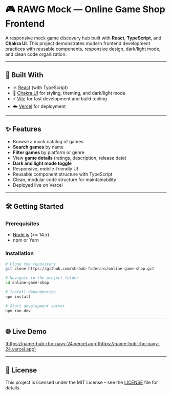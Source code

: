 # 🎮 RAWG Mock — Online Game Shop Frontend

A responsive mock game discovery hub built with **React**, **TypeScript**, and **Chakra UI**.
This project demonstrates modern frontend development practices with reusable components, responsive design, dark/light mode, and clean code organization.

---

## 🚀 Built With

* ⚛️ [React](https://reactjs.org/) (with TypeScript)
* 🎨 [Chakra UI](https://chakra-ui.com/) for styling, theming, and dark/light mode
* ⚡ [Vite](https://vitejs.dev/) for fast development and build tooling
* ☁️ [Vercel](https://vercel.com/) for deployment

---

## ✨ Features

* Browse a mock catalog of games
* **Search games** by name
* **Filter games** by platform or genre
* View **game details** (ratings, description, release date)
* **Dark and light mode toggle**
* Responsive, mobile-friendly UI
* Reusable component structure with TypeScript
* Clean, modular code structure for maintainability
* Deployed live on Vercel

---

## 🛠 Getting Started

### Prerequisites

* [Node.js](https://nodejs.org/) (>= 14.x)
* npm or Yarn

### Installation

```bash
# Clone the repository
git clone https://github.com/shahab-faderani/online-game-shop.git

# Navigate to the project folder
cd online-game-shop

# Install dependencies
npm install

# Start development server
npm run dev
```

---

## 🌐 Live Demo

[https://game-hub-rho-navy-24.vercel.app](https://game-hub-rho-navy-24.vercel.app)

---

## 📄 License

This project is licensed under the MIT License – see the [LICENSE](LICENSE) file for details.
